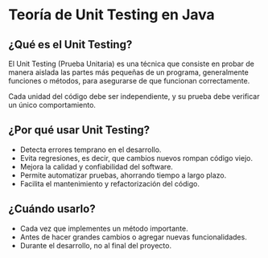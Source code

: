 # Teoría de Unit Testing en Java

## ¿Qué es el Unit Testing?

El Unit Testing (Prueba Unitaria) es una técnica que consiste en probar de manera aislada las partes más pequeñas de un programa, generalmente funciones o métodos, para asegurarse de que funcionan correctamente.

Cada unidad del código debe ser independiente, y su prueba debe verificar un único comportamiento.

## ¿Por qué usar Unit Testing?

- Detecta errores temprano en el desarrollo.  
- Evita regresiones, es decir, que cambios nuevos rompan código viejo.  
- Mejora la calidad y confiabilidad del software.  
- Permite automatizar pruebas, ahorrando tiempo a largo plazo.  
- Facilita el mantenimiento y refactorización del código.

## ¿Cuándo usarlo?

- Cada vez que implementes un método importante.  
- Antes de hacer grandes cambios o agregar nuevas funcionalidades.  
- Durante el desarrollo, no al final del proyecto.
